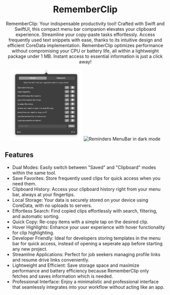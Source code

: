 <div align="center">
  <h1>
    RememberClip
  </h1>
    <p>
RememberClip: Your indispensable productivity tool! Crafted with Swift and SwiftUI, this compact menu bar companion elevates your clipboard experience. Streamline your copy-paste tasks effortlessly. Access frequently used text snippets with ease, thanks to its intuitive design and efficient CoreData implementation. RememberClip optimizes performance without compromising your CPU or battery life, all within a lightweight package under 1 MB. Instant access to essential information is just a click away!
  </p>
  <img
    max-width="400"
    width="45%"
    src="/Images/RememberClip-Image.png"
    alt="RememberClip"
  >
  <img
    max-width="400"
    width="42%"
    src="Images/Screenshot%202023-09-27%20at%205.05.26%E2%80%AFPM.png"
    alt="Reminders MenuBar in dark mode"
  >

</div>

## Features

* Dual Modes: Easily switch between "Saved" and "Clipboard" modes within the same tool.
* Save Favorites: Store frequently used clips for quick access when you need them.
* Clipboard History: Access your clipboard history right from your menu bar, always at your fingertips.
* Local Storage: Your data is securely stored on your device using CoreData, with no uploads to servers.
* Effortless Search: Find copied clips effortlessly with search, filtering, and automatic sorting.
* Quick Copy: Re-copy items with a simple tap on the desired clip.
* Hover Highlights: Enhance your user experience with hover functionality for clip highlighting.
* Developer Friendly: Ideal for developers storing templates in the menu bar for quick access, instead of opening a seperate app before starting any new project. 
* Streamline Applications: Perfect for job seekers managing profile links and resume drive links conveniently.
* Lightweight and Efficient: Save storage space and maximize performance and battery efficiency because RememberClip only fetches and saves information which is needed.
* Professional Interface: Enjoy a minimalistic and professional interface that seamlessly integrates into your workflow without acting like an app.



